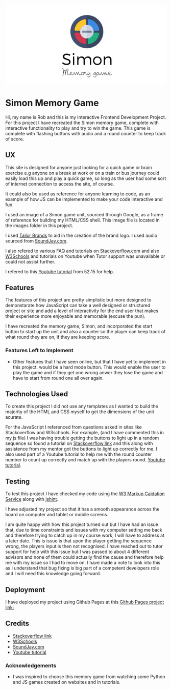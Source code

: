<img src="./images/simon-game-logo.png" style="margin: 0;">

# Simon Memory Game 

Hi, my name is Rob and this is my Interactive Frontend Development Project. For this project
I have recreated the Simon memory game, complete with interactive functionality to play and try
to win the game.
This game is complete with flashing buttons with audio and a round counter to keep track of score.
 
## UX

This site is designed for anyone just looking for a quick game or brain exercise e.g anyone on a break at work or 
on a train or bus journey could easily load this up and play a quick game, so long as the user had some sort of
internet connection to access the site, of course.

It could also be used as reference for anyone learning to code, as an example of how JS can be implemented to make 
your code interactive and fun.

I used an image of a Simon game unit, sourced through Google, as a frame of reference for building my HTML/CSS shell.
This image file is located in the images folder in this project.

I used [Tailor Brands](https://www.tailorbrands.com/lp-home?msclkid=b4972eb141a5103b174571a658f204f1&utm_source=bing&utm_medium=cpc&utm_campaign=UK%20Branded%20-%20E&utm_term=tailor%20brands&utm_content=S_Tailor%20Brands%20UK%20-%20E)
to aid in the creation of the brand logo.
I used audio sourced from [SoundJay.com](https:www.soundjay.com/index.html).

I also refered to various FAQ and tutorials on [Stackoverflow.com](https://stackoverflow.com/) and also 
[W3Schools](https://www.w3schools.com/Js/) and tutorials on Youtube when Tutor support was unavailable or could not assist further.

I refered to this [Youtube tutorial](https://www.youtube.com/watch?v=n_ec3eowFLQ) from 52:15 for help.


## Features

The features of this project are pretty simplistic but more designed to demonstarate how JavaScript can take a well designed 
or structured project or site and add a level of interactivity for the end user that makes their experience more enjoyable and memorable (excuse the pun).

I have recreated the memory game, Simon, and incorporated the start button to start up the unit and also a counter so the player can keep track of what round they 
are on, if they are keeping score.
 
### Features Left to Implement
- Other features that I have seen online, but that I have yet to implement in this project, would be a hard mode button. This would enable the user to play the game and if 
they get one wrong anwer they lose the game and have to start from round one all over again.

## Technologies Used

To create this project I did not use any templates as I wanted to build the majority of the HTML and CSS myself to get the dimensions of the unit acurate.

For the JavaScript I referenced from questions asked in sites like Stackoverflow and W3schools. For example, (and I have commented this in my js file) I was 
having trouble getting the buttons to light up in a random sequence so found a tutorial on [Stackoverflow link](https://stackoverflow.com/questions/2450954/how-to-randomize-shuffle-a-javascript-array) 
and this along with assistence from my mentor got the buttons to light up correctly for me.
I also used part of a Youtube tutorial to help me with the round counter number to count up correctly and match up with the players round. [Youtube tutorial](https://www.youtube.com/watch?v=n_ec3eowFLQ).

## Testing

To test this project I have checked my code using the [W3 Markup Caidation Service](http://validator.w3.org/) along with [jshint](https://jshint.com/).

I have adjusted my project so that it has a smooth appearance across the board on computer and tablet or mobile screens. 

I am quite happy with how this project turned out but I have had an issue that, due to time constraints and issues with my computer setting me back and 
therefore trying to catch up in my course work, I will have to address at a later date. This is issue is that upon the player getting the sequence wrong, 
the players input is then not recognised. I have reached out to tutor support for help with this issue but I was passed to about 4 different advisors and 
none of them could actually find the cause and therefore help me with my issue so I had to move on. I have made a note to look into this as I understand that 
bug fixing is big part of a competent developers role and I will need this knowledge going forward.

## Deployment

I have deployed my project using Github Pages at this [Github Pages project link:](https://1208kelly.github.io/Interactive_Frontend_Development_Milestone_Project/)


## Credits
- [Stackoverflow link](https://stackoverflow.com/)
- [W3Schools](https://www.w3schools.com/Js/)
- [SoundJay.com](https:www.soundjay.com/index.html)
- [Youtube tutorial](https://www.youtube.com/watch?v=n_ec3eowFLQ)

### Acknowledgements

- I was inspired to choose this memory game from watching some Python and JS games created on websites and in tutorials.